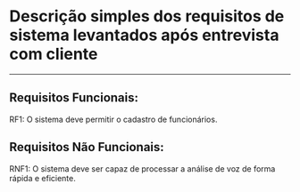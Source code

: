 # Descrição simples dos requisitos de sistema levantados após entrevista com cliente
---

## Requisitos Funcionais:
RF1: O sistema deve permitir o cadastro de funcionários.



## Requisitos Não Funcionais:
RNF1: O sistema deve ser capaz de processar a análise de voz de forma rápida e eficiente.